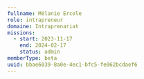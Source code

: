 ```yaml
---
fullname: Mélanie Ercole
role: intrapreneur
domaine: Intraprenariat
missions:
  - start: 2023-11-17
    end: 2024-02-17
    status: admin
memberType: beta
uuid: bbae6039-8a0e-4ec1-bfc5-fe062bcdaef6
---
```

